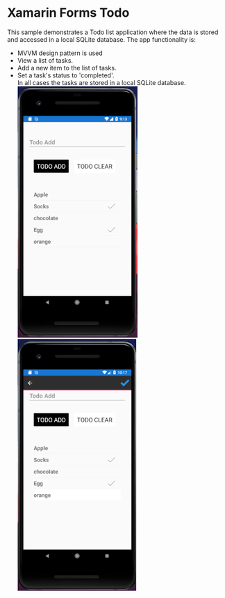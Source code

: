 # Xamarin Forms Todo
This sample demonstrates a Todo list application where the data is stored and accessed in a local SQLite database.
The app functionality is:
* MVVM design pattern is used
* View a list of tasks.
* Add a new item to the list of tasks.
* Set a task's status to 'completed'. <br/>
In all cases the tasks are stored in a local SQLite database. <br/>
![Resim kaldırılmıştır.](https://github.com/ihsan-guc/XamarinFormsTodo/blob/master/XamarinFormsTodo/Image/picture.png)  ![Resim Kaldırılmıştır](https://github.com/ihsan-guc/XamarinFormsTodo/blob/master/XamarinFormsTodo/Image/picture2.png)
